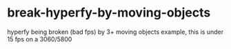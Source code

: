 # break-hyperfy-by-moving-objects
hyperfy being broken (bad fps) by 3+ moving objects example, this is under 15 fps on a 3060/5800
